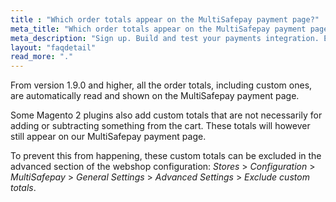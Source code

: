 ```yaml
---
title : "Which order totals appear on the MultiSafepay payment page?"
meta_title: "Which order totals appear on the MultiSafepay payment page? - MultiSafepay Docs"
meta_description: "Sign up. Build and test your payments integration. Explore our products and services. Use our API Reference, SDKs, and wrappers. Get support."
layout: "faqdetail"
read_more: "."
---
```


From version 1.9.0 and higher, all the order totals, including custom ones, are automatically read and shown on the MultiSafepay payment page.

Some Magento 2 plugins also add custom totals that are not necessarily for adding or subtracting something from the cart. These totals will however still appear on our MultiSafepay payment page. 

To prevent this from happening, these custom totals can be excluded in the advanced section of the webshop configuration: _Stores_ > _Configuration_ > _MultiSafepay_ > _General Settings_ > _Advanced Settings_ > _Exclude custom totals_.
